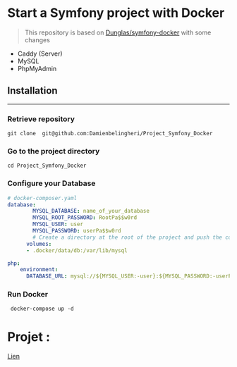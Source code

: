 # Start a Symfony project with Docker

> This repository is based on [Dunglas/symfony-docker](https://github.com/dunglas/symfony-docker) with some changes

- Caddy (Server)
- MySQL
- PhpMyAdmin

## Installation

***

### Retrieve repository

```shell
git clone  git@github.com:Damienbelingheri/Project_Symfony_Docker
```

### Go to the project directory

```shell
cd Project_Symfony_Docker
```

### Configure your Database

```yaml
# docker-composer.yaml 
database:  
        MYSQL_DATABASE: name_of_your_database
        MYSQL_ROOT_PASSWORD: RootPa$$w0rd
        MYSQL_USER: user
        MYSQL_PASSWORD: userPa$$w0rd
        # Create a directory at the root of the project and push the content of /var/lib/mysql inside
      volumes:
      - .docker/data/db:/var/lib/mysql

php:
    environment:
      DATABASE_URL: mysql://${MYSQL_USER:-user}:${MYSQL_PASSWORD:-userPa$$w0rd}@database:3306/${MYSQL_DATABASE:-name_of_your_database}
```

### Run Docker

```shell
 docker-compose up -d
```

# Projet : 
[Lien](https://github.com/VincentSureau/test-job-agency)
